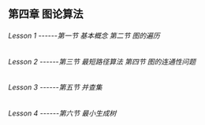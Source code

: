 ## 第四章 图论算法

###### *Lesson 1* ------第一节 基本概念 第二节 图的遍历

###### *Lesson 2* ------第三节 最短路径算法 第四节 图的连通性问题

###### *Lesson 3* ------第五节 并查集

###### *Lesson 4* ------第六节 最小生成树
